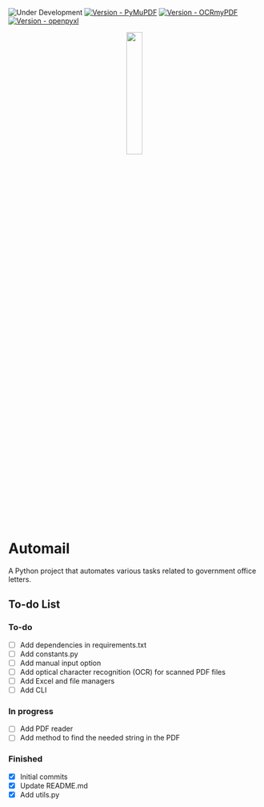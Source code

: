 ![Under Development](https://img.shields.io/badge/under-development-yellow?style=for-the-badge)
[![Version - PyMuPDF](https://img.shields.io/badge/PyMuPDF-1.23.15-teal?style=for-the-badge&logo=python)](https://pypi.org/project/PyMuPDF/)
[![Version - OCRmyPDF](https://img.shields.io/badge/OCRmyPDF-16.0.4-teal?style=for-the-badge&logo=python)](https://pypi.org/project/ocrmypdf/)
[![Version - openpyxl](https://img.shields.io/badge/openpyxl-3.1.2-teal?style=for-the-badge&logo=python)](https://pypi.org/project/openpyxl/)

<div align="center">
    <a href="https://commons.wikimedia.org/wiki/File:Logo_BSSN_new.png">
        <img src="https://upload.wikimedia.org/wikipedia/commons/0/0f/Logo_BSSN_new.png" width=25% height=25%>
    </a>
</div>

# Automail

A Python project that automates various tasks related to government office letters.

## To-do List

### To-do

- [ ] Add dependencies in requirements.txt
- [ ] Add constants.py
- [ ] Add manual input option
- [ ] Add optical character recognition (OCR) for scanned PDF files
- [ ] Add Excel and file managers
- [ ] Add CLI

### In progress

- [ ] Add PDF reader
- [ ] Add method to find the needed string in the PDF

### Finished

- [x] Initial commits
- [x] Update README.md
- [x] Add utils.py
